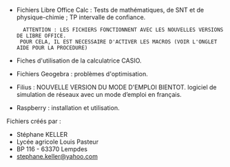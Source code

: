 - Fichiers Libre Office Calc :
        Tests de mathématiques, de SNT et de physique-chimie ; TP intervalle de confiance.
 
        ATTENTION : LES FICHIERS FONCTIONNENT AVEC LES NOUVELLES VERSIONS DE LIBRE OFFICE.
       POUR CELA, IL EST NECESSAIRE D'ACTIVER LES MACROS (VOIR L'ONGLET AIDE POUR LA PROCEDURE)

- Fiches d'utilisation de la calculatrice CASIO.
- Fichiers Geogebra : problèmes d'optimisation.

- Filius : NOUVELLE VERSION DU MODE D'EMPLOI BIENTOT.
logiciel de simulation de réseaux avec un mode d’emploi en français.

- Raspberry : installation et utilisation.

Fichiers créés par :
- Stéphane KELLER
- Lycée agricole Louis Pasteur
- BP 116 - 63370 Lempdes
- stephane.keller@yahoo.com
